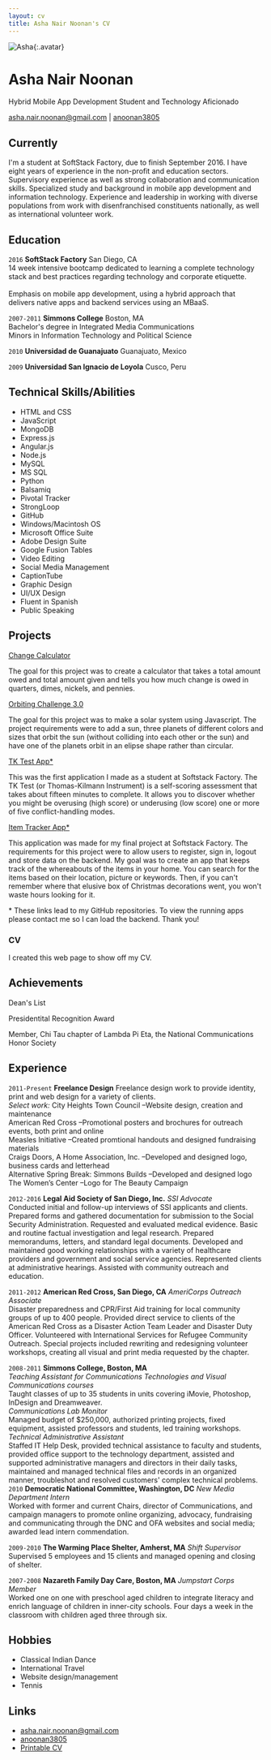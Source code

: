 ```yaml
---
layout: cv
title: Asha Nair Noonan's CV
---
```


![Asha](./media/AshaImg.jpg){:.avatar}

# Asha Nair Noonan
Hybrid Mobile App Development Student and Technology Aficionado

<div id="webaddress">
<a href="mailto:">asha.nair.noonan@gmail.com</a>
|
<i class="fa fa-github"></i> <a href="http://github.com/anoonan3805">anoonan3805</a>

</div>


## Currently

I'm a student at SoftStack Factory, due to finish September 2016. I have eight years of experience in the 
non-profit and education sectors. Supervisory experience as well as strong collaboration and communication skills. 
Specialized study and background in mobile app development and information technology. Experience and leadership in 
working with diverse populations from work with disenfranchised constituents nationally, as well<br> as international 
volunteer work.

## Education

`2016`
__SoftStack Factory__ San Diego, CA<br>
14 week intensive bootcamp dedicated to learning a complete technology stack and best practices regarding technology and corporate etiquette.<br>  
Emphasis on mobile app development, using a hybrid approach that delivers native apps and backend services using an MBaaS.<br> 

`2007-2011`
__Simmons College__ Boston, MA<br> 
Bachelor's degree in Integrated Media Communications<br>
Minors in Information Technology and Political Science<br>

`2010`
__Universidad de Guanajuato__ Guanajuato, Mexico<br>

`2009`
__Universidad San Ignacio de Loyola__ Cusco, Peru<br>


## Technical Skills/Abilities

* HTML and CSS
* JavaScript
* MongoDB
* Express.js
* Angular.js
* Node.js
* MySQL 
* MS SQL
* Python
* Balsamiq
* Pivotal Tracker
* StrongLoop
* GitHub
* Windows/Macintosh OS
* Microsoft Office Suite
* Adobe Design Suite
* Google Fusion Tables 
* Video Editing 
* Social Media Management
* CaptionTube
* Graphic Design
* UI/UX Design
* Fluent in Spanish
* Public Speaking

## Projects
<i class="fa fa-codepen"></i><a href ="http://codepen.io/anoonan3805/pen/VjaxjZ" target="_blank">Change Calculator</a><br>
<p>The goal for this project was to create a calculator that takes a total amount owed and total amount given and tells you how much change is owed in quarters, dimes, nickels, and pennies.</p>

<i class="fa fa-leaf"></i><a href ="https://www.khanacademy.org/computer-programming/spin-off-of-orbiting-challenge-30/5508486001" target="_blank">Orbiting Challenge 3.0</a><br>
<p>The goal for this project was to make a solar system using Javascript. The project requirements were to add a sun,
three planets of different colors and sizes that orbit the sun (without colliding into each other or the sun) and have
one of the planets orbit in an elipse shape rather than circular.</p>
<i class="fa fa-cloud"></i><a href ="https://github.com/anoonan3805/TKTest" target="_blank">TK Test App*</a><br>
<p>This was the first application I made as a student at Softstack Factory. The TK Test (or Thomas-Kilmann Instrument) 
is a self-scoring assessment that takes about fifteen minutes to complete. It allows you to discover whether you might 
be overusing (high score) or underusing (low score) one or more of five conflict-handling modes.</p>
<i class="fa fa-cloud"></i><a href="https://github.com/anoonan3805/item-tracker" target="_blank">Item Tracker App*</a><br>
<p>This application was made for my final project at Softstack Factory. The requirements for this project were to allow 
users to register, sign in, logout and store data on the backend. My goal was to create an app that keeps track of the whereabouts 
of the items in your home. You can search for the items based on their location, picture or keywords. Then, if you can't 
remember where that elusive box of Christmas decorations went, you won't waste hours looking for it.</p>
<p>* These links lead to my GitHub repositories. To view the running apps please contact me so I can load the backend. Thank you!</p>


### CV

I created this web page to show off my CV.  

## Achievements

Dean's List

Presidentital Recognition Award

Member, Chi Tau chapter of Lambda Pi Eta, the National Communications Honor Society


## Experience

`2011-Present`
__Freelance Design__ 
Freelance design work to provide identity, print and web design for a variety of clients.<br>
<em>Select work: </em> City Heights Town Council –Website design, creation and maintenance<br>
American Red Cross –Promotional posters and brochures for outreach events, both print and online<br>
Measles Initiative –Created promtional handouts and designed fundraising materials<br>
Craigs Doors, A Home Association, Inc. –Developed and designed logo, business cards and letterhead<br>
Alternative Spring Break: Simmons Builds –Developed and designed logo<br>
The Women’s Center –Logo for The Beauty Campaign<br>

`2012-2016`
__Legal Aid Society of San Diego, Inc.__ 
 <em>SSI Advocate</em><br>
 Conducted initial and follow-up interviews of SSI applicants and clients. Prepared forms and gathered documentation for submission to the Social Security Administration. Requested and evaluated medical evidence. Basic and routine factual
investigation and legal research. Prepared memorandums, letters, and standard legal documents. Developed and maintained good working relationships with a variety of healthcare providers and government and social service agencies. Represented
clients at administrative hearings. Assisted with community outreach and education.

`2011-2012`
__American Red Cross, San Diego, CA__
<em>AmeriCorps Outreach Associate</em><br>
Disaster preparedness and CPR/First Aid training for local community groups of up to 400 people. Provided direct service to clients of the American Red Cross as a Disaster Action Team Leader and Disaster Duty Officer. Volunteered
with International Services for Refugee Community Outreach. Special projects included rewriting and redesigning volunteer workshops, creating all visual and print media requested by the chapter.

`2008-2011` 
__Simmons College, Boston, MA__<br>
<em>Teaching Assistant for Communications Technologies and Visual Communications courses</em><br>
Taught classes of up to 35 students in units covering iMovie, Photoshop, InDesign and Dreamweaver.<br>
<em>Communications Lab Monitor</em><br>
Managed budget of $250,000, authorized printing projects, fixed equipment, assisted professors and students, led training workshops.<br>
<em>Technical Administrative Assistant</em><br>
Staffed IT Help Desk, provided technical assistance to faculty and students, provided office support to the technology department, assisted and supported administrative managers and directors in their daily tasks, maintained and managed technical files and records in an organized manner, troubleshot and resolved customers' complex technical problems.<br>
`2010`
__Democratic National Committee, Washington, DC__
<em>New Media Department Intern</em><br>
 Worked with former and current Chairs, director of Communications, and campaign managers to promote online organizing, advocacy, fundraising and communicating through the DNC and OFA websites and social media; awarded lead intern commendation.<br>

`2009-2010`
__The Warming Place Shelter, Amherst, MA__
<em>Shift Supervisor</em><br>Supervised 5 employees and 15 clients and managed opening and closing of shelter.<br>

`2007-2008`
__Nazareth Family Day Care, Boston, MA__
<em>Jumpstart Corps Member</em><br>
Worked one on one with preschool aged children to integrate literacy and enrich language of children in inner-city schools. Four days a week in the classroom with children aged three through six.

## Hobbies

* Classical Indian Dance
* International Travel 
* Website design/management
* Tennis

## Links

* <i class="fa fa-envelope"></i> <a href="mailto:">asha.nair.noonan@gmail.com</a><br />
* <i class="fa fa-github"></i> <a href="http://github.com/">anoonan3805</a><br />
* <i class="fa fa-file-pdf-o" aria-hidden="true"></i> <a href="./media/ANNgd2016.pdf" target="_blank">Printable CV</a>

